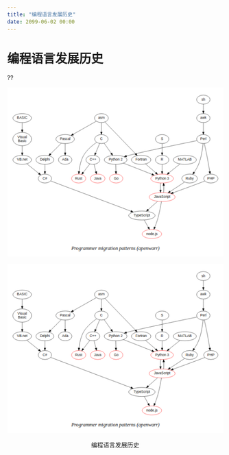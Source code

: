 ```yaml
---
title: "编程语言发展历史"
date: 2099-06-02 00:00
---
```

# 编程语言发展历史
??

![1](/attach/images/python/programmer-migration-pattern.png)




![2](./attach/images/python/programmer-migration-pattern.png)
<center>编程语言发展历史</center>

